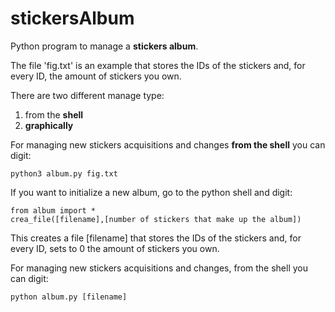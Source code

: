 # stickersAlbum
Python program to manage a **stickers album**.

The file 'fig.txt' is an example that stores the IDs of the stickers and, for every ID, the amount of stickers you own.

There are two different manage type:
 1. from the **shell**
 2. **graphically**

For managing new stickers acquisitions and changes **from the shell** you can digit:

```
python3 album.py fig.txt
```

If you want to initialize a new album, go to the python shell and digit:

```python3
from album import *
crea_file([filename],[number of stickers that make up the album])

```

This creates a file [filename] that stores the IDs of the stickers and, for every ID, sets to 0 the amount of stickers you own.

For managing new stickers acquisitions and changes, from the shell you can digit:

```
python album.py [filename]
```
